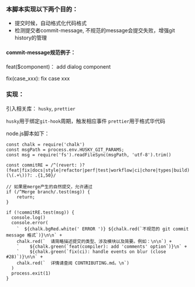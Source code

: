 ### 本脚本实现以下两个目的：

* 提交时候，自动格式化代码格式
* 检测提交者commit-message, 不规范的message会提交失败，增强git history的管理

#### commit-message规范例子：

feat($component)： add dialog component

fix(case_xxx): fix case xxx

### 实现：

引入相关库： `husky`, `prettier`

`husky`用于绑定`git-hook`周期，触发相应事件
`prettier`用于格式华代码

node.js脚本如下：

```
const chalk = require('chalk')
const msgPath = process.env.HUSKY_GIT_PARAMS;
const msg = require('fs').readFileSync(msgPath, 'utf-8').trim()

const commitRE = /^(revert: )?(feat|fix|docs|style|refactor|perf|test|workflow|ci|chore|types|build)(\(.+\))?: .{1,50}/

// 如果是merge产生的自然提交，允许通过
if (/^Merge branch/.test(msg)) {
    return;
}

if (!commitRE.test(msg)) {
  console.log()
  console.error(
    `  ${chalk.bgRed.white(' ERROR ')} ${chalk.red(`不规范的 git commit message 格式`)}\n\n` +
    chalk.red(`  请简略描述提交的类型、涉及模块以及简要。例如：\n\n`) +
    `    ${chalk.green(`feat(compiler): add 'comments' option`)}\n` +
    `    ${chalk.green(`fix(ci): handle events on blur (close #28)`)}\n\n` +
    chalk.red(`  详情请查阅 CONTRIBUTING.md。\n`)
  )
  process.exit(1)
}

```
